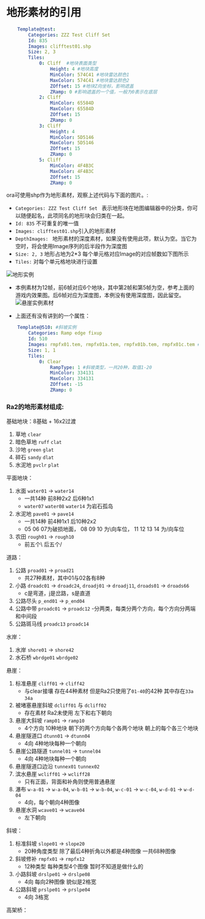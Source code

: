 # 地形素材的引用

```yaml
	Template@test:
		Categories: ZZZ Test Cliff Set 
		Id: 835
		Images: clifftest01.shp
		Size: 2, 3
		Tiles:
			0: Cliff  #地块表面类型
				Height: 4 #地块高度
				MinColor: 574C41 #地块雷达颜色1
				MaxColor: 574C41 #地块雷达颜色2
				ZOffset: 15 #地块Z向坐标，影响遮盖
				ZRamp: 0 #影响遮盖的一个值，一般为0表示在底层
			2: Cliff
				MinColor: 65584D
				MaxColor: 65584D
				ZOffset: 15
				ZRamp: 0
			3: Cliff
				Height: 4
				MinColor: 5D5146
				MaxColor: 5D5146
				ZOffset: 15
				ZRamp: 0
			5: Cliff
				MinColor: 4F4B3C
				MaxColor: 4F4B3C
				ZOffset: 15
				ZRamp: 0
````


ora可使用shp作为地形素材，观察上述代码与下面的图片。:
- `Categories: ZZZ Test Cliff Set ` 表示地形块在地图编辑器中的分类，你可以随便起名，此项同名的地形块会归类在一起。
- `Id: 835` 不可重复的唯一值
- `Images: clifftest01.shp`引入的地形素材
- `DepthImages: ` 地形素材的深度素材，如果没有使用此项，默认为空。当它为空时，将会使用Image序列的后半段作为深度图
- `Size: 2, 3` 地形占地为2*3 每个单元格对应Image的对应帧数如下图所示
- `Tiles:` 对每个单元格地块进行设置

![地形实例](../content/imgs/地形研究-1.png)

- 本例素材为12帧，前6帧对应6个地块，其中第2帧和第5帧为空，参考上面的游戏内效果图。后6帧对应为深度图，本例没有使用深度图，因此留空。
    ![悬崖实例素材](../content/imgs/地形研究-悬崖实例.gif)

- 上面还有没有讲到的一个属性：
```yaml
	Template@510: #斜坡实例
		Categories: Ramp edge fixup
		Id: 510
		Images: rmpfx01.tem, rmpfx01a.tem, rmpfx01b.tem, rmpfx01c.tem #是的，可以使用tmp素材，不过问题有点多，这里多个素材表示随机使用这些素材，应该是在地图加载时确定随机使用哪一个。
		Size: 1, 1
		Tiles:
			0: Clear
				RampType: 1 #斜坡类型，一共20种，取值1-20
				MinColor: 334131
				MaxColor: 334131
				ZOffset: -15
				ZRamp: 0 
```

### Ra2的地形素材组成:

基础地块：8基础 + 16x2过渡
1. 草地		`clear`
2. 暗色草地	`ruff`	`clat`
3. 沙地		`green`	`glat`
4. 碎石		`sandy`	`dlat`
5. 水泥地	`pvclr`	`plat`

平面地块：
1. 水面		`water01` -> `water14` 
	- 一共14种 前8种2x2 后6种1x1 
	- `water07` `water08` `water14` 为岩石孤岛
2. 水泥地	`pave01` -> `pave14`
	- 一共14种 前4种1x1 后10种2x2
	- 05 06 07为破损地面， 08 09 10 为\向车位， 11 12 13 14 为/向车位
3. 农田		`rough01` -> `rough10`
	- 前五个\ 后五个/

道路：
1. 公路 `proad01` -> `proad21`
	- 共27种素材，其中01与02各有8种
2. 小路 `droadc01` -> `droadc24`, `droadj01` -> `droadj11`, `droads01` -> `droads66`
	- c是弯道，j是岔路，s是直道
3. 公路尽头 `p_end01` -> `p_end04`
4. 公路中带 `proadc01` -> `proadc12`
	-分两类，每类分两个方向，每个方向分两端和中间段
5. 公路斑马线 `proadc13` `proadc14`


水岸：
1. 水岸		`shore01` -> `shore42`
2. 水石桥	`wbrdge01` `wbrdge02`


悬崖：
1. 标准悬崖 `cliff01` -> `cliff42` 
	- 与clear接壤 存在44种素材 但是Ra2只使用了`01-40`的42种 其中存在`33a` `34a`
2. 被堵塞悬崖斜坡 `dcliff01` 与 `dcliff02`
	- 存在素材 Ra2未使用 左下和右下朝向
3. 悬崖大斜坡 `ramp01` -> `ramp10`
	- 4个方向 10种地块 朝下的两个方向每个各两个地块 朝上的每个各三个地块
4. 悬崖隧道口 `dtunn01` -> `dtunn04`
	- 4向 4种地块每种一个朝向
5. 悬崖公路隧道 `tunnel01` -> `tunnel04`
	- 4向 4种地块每种一个朝向
6. 悬崖隧道口边沿 `tunnex01` `tunnex02`
7. 滨水悬崖 `wcliff01` -> `wcliff28`
	- 只有正面，背面和补角则使用普通悬崖
8. 瀑布 `w-a-01` -> `w-a-04`, `w-b-01` -> `w-b-04`, `w-c-01` -> `w-c-04`, `w-d-01` -> `w-d-04`
	- 4向，每个朝向4种图像
9. 悬崖水洞 `wcave01` -> `wcave04`
	- 左下朝向

斜坡：
1. 标准斜坡 `slope01` -> `slope20`
	- 20种角度类型 除了最后4种折角以外都是4种图像 一共68种图像
2. 斜坡修补 `rmpfx01` -> `rmpfx12`
	- 12种类型 每种类型4个图像 暂时不知道是做什么的
3. 小路斜坡 `drslpe01` -> `drslpe08`
	- 4向 每向2种图像 貌似是2格宽
4. 公路斜坡 `prslpe01` -> `prslpe04`
	- 4向 3格宽

高架桥：

